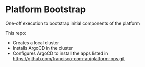 # Platform Bootstrap

One-off execution to bootstrap initial components of the platform

This repo:
- Creates a local cluster
- Installs ArgoCD in the cluster
- Configures ArgoCD to install the apps listed in https://github.com/francisco-com-au/platform-ops.git


